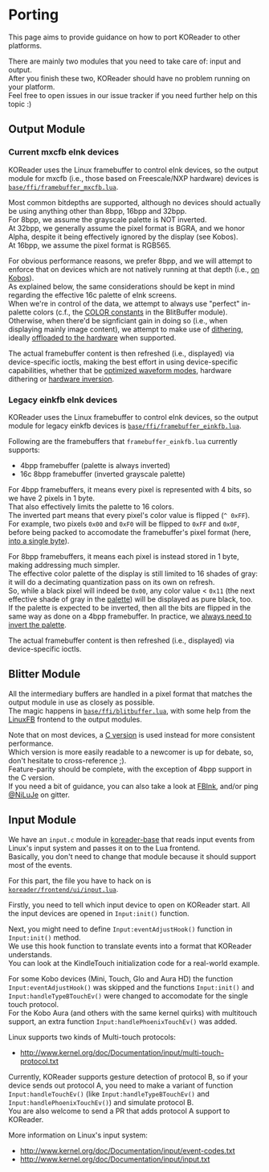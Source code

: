 # Porting

This page aims to provide guidance on how to port KOReader to other platforms.

There are mainly two modules that you need to take care of: input and output.  
After you finish these two, KOReader should have no problem running on your platform.  
Feel free to open issues in our issue tracker if you need further help on this topic :)


## Output Module

### Current mxcfb eInk devices

KOReader uses the Linux framebuffer to control eInk devices, so the output module for mxcfb (i.e., those based on Freescale/NXP hardware) devices is [`base/ffi/framebuffer_mxcfb.lua`](https://github.com/koreader/koreader-base/blob/master/ffi/framebuffer_mxcfb.lua).

Most common bitdepths are supported, although no devices should actually be using anything other than 8bpp, 16bpp and 32bpp.  
For 8bpp, we assume the grayscale palette is NOT inverted.  
At 32bpp, we generally assume the pixel format is BGRA, and we honor Alpha, despite it being effectively ignored by the display (see Kobos).  
At 16bpp, we assume the pixel format is RGB565.

For obvious performance reasons, we prefer 8bpp, and we will attempt to enforce that on devices which are not natively running at that depth (i.e., [on Kobos](https://github.com/koreader/koreader/blob/d1cd5e7ad4283611c57007b2c2d3dd5f7dab7057/platform/kobo/koreader.sh#L138-L186)).  
As explained below, the same considerations should be kept in mind regarding the effective 16c palette of eInk screens.  
When we're in control of the data, we attempt to always use "perfect" in-palette colors (c.f., the [COLOR constants](https://github.com/koreader/koreader-base/blob/a1fc4e43b7cce7a76b13224e145f9bada343d8ea/ffi/blitbuffer.lua#L1881-L1889) in the BlitBuffer module).  
Otherwise, when there'd be signficiant gain in doing so (i.e., when displaying mainly image content), we attempt to make use of [dithering](https://github.com/koreader/koreader-base/blob/a1fc4e43b7cce7a76b13224e145f9bada343d8ea/ffi/blitbuffer.lua#L227-L271), ideally [offloaded to the hardware](https://github.com/koreader/koreader-base/blob/a1fc4e43b7cce7a76b13224e145f9bada343d8ea/ffi/framebuffer_mxcfb.lua#L412-L423) when supported.

The actual framebuffer content is then refreshed (i.e., displayed) via device-specific ioctls, making the best effort in using device-specific capabilities, whether that be [optimized waveform modes](https://github.com/koreader/koreader-base/blob/a1fc4e43b7cce7a76b13224e145f9bada343d8ea/ffi/framebuffer_mxcfb.lua#L643-L655), hardware dithering or [hardware inversion](https://github.com/koreader/koreader-base/blob/a1fc4e43b7cce7a76b13224e145f9bada343d8ea/ffi/framebuffer_mxcfb.lua#L253-L256).

### Legacy einkfb eInk devices

KOReader uses the Linux framebuffer to control eInk devices, so the output module for legacy einkfb devices is [`base/ffi/framebuffer_einkfb.lua`](https://github.com/koreader/koreader-base/blob/master/ffi/framebuffer_einkfb.lua).

Following are the framebuffers that `framebuffer_einkfb.lua` currently supports:

  * 4bpp framebuffer (palette is always inverted)
  * 16c 8bpp framebuffer (inverted grayscale palette)

For 4bpp framebuffers, it means every pixel is represented with 4 bits, so we have 2 pixels in 1 byte.  
That also effectively limits the palette to 16 colors.  
The inverted part means that every pixel's color value is flipped (`^ 0xFF`).  
For example, two pixels `0x00` and `0xF0` will be flipped to `0xFF` and `0x0F`, before being packed to accomodate the framebuffer's pixel format (here, [into a single byte](https://github.com/NiLuJe/FBInk/blob/4f0230b17c480cdc75dd5497fddf33937781c812/fbink.c#L106-L133)).

For 8bpp framebuffers, it means each pixel is instead stored in 1 byte, making addressing much simpler.  
The effective color palette of the display is still limited to 16 shades of gray: it will do a decimating quantization pass on its own on refresh.  
So, while a black pixel will indeed be `0x00`, any color value < `0x11` (the next effective shade of gray in the [palette](https://github.com/NiLuJe/FBInk/blob/4f0230b17c480cdc75dd5497fddf33937781c812/fbink_internal.h#L327-L334)) will be displayed as pure black, too.  
If the palette is expected to be inverted, then all the bits are flipped in the same way as done on a 4bpp framebuffer.
In practice, we [always need to invert the palette](https://github.com/koreader/koreader-base/blob/a1fc4e43b7cce7a76b13224e145f9bada343d8ea/ffi/framebuffer_linux.lua#L242-L245).

The actual framebuffer content is then refreshed (i.e., displayed) via device-specific ioctls.

## Blitter Module

All the intermediary buffers are handled in a pixel format that matches the output module in use as closely as possible.  
The magic happens in [`base/ffi/blitbuffer.lua`](https://github.com/koreader/koreader-base/blob/master/ffi/blitbuffer.lua), with some help from the [LinuxFB](https://github.com/koreader/koreader-base/blob/master/ffi/framebuffer_linux.lua) frontend to the output modules.

Note that on most devices, a [C version](https://github.com/koreader/koreader-base/blob/master/blitbuffer.c) is used instead for more consistent performance.  
Which version is more easily readable to a newcomer is up for debate, so, don't hesitate to cross-reference ;).  
Feature-parity should be complete, with the exception of 4bpp support in the C version.  
If you need a bit of guidance, you can also take a look at [FBInk](https://github.com/NiLuJe/FBInk), and/or ping [@NiLuJe](https://github.com/NiLuJe) on gitter.

## Input Module

We have an `input.c` module in [koreader-base][kb-framework] that reads input events from Linux's input system and passes it on to the Lua frontend.  
Basically, you don't need to change that module because it should support most of the events.

For this part, the file you have to hack on is [`koreader/frontend/ui/input.lua`](https://github.com/koreader/koreader/blob/master/frontend/ui/input.lua).

Firstly, you need to tell which input device to open on KOReader start. All the input devices are opened in `Input:init()` function.

Next, you might need to define `Input:eventAdjustHook()` function in `Input:init()` method.  
We use this hook function to translate events into a format that KOReader understands.  
You can look at the KindleTouch initialization code for a real-world example.

For some Kobo devices (Mini, Touch, Glo and Aura HD) the function `Input:eventAdjustHook()` was skipped and the functions `Input:init()` and `Input:handleTypeBTouchEv()` were changed to accomodate for the single touch protocol.  
For the Kobo Aura (and others with the same kernel quirks) with multitouch support, an extra function `Input:handlePhoenixTouchEv()` was added.

Linux supports two kinds of Multi-touch protocols:

 * <http://www.kernel.org/doc/Documentation/input/multi-touch-protocol.txt>

Currently, KOReader supports gesture detection of protocol B, so if your device sends out protocol A, you need to make a variant of function `Input:handleTouchEv()` (like `Input:handleTypeBTouchEv()` and `Input:handlePhoenixTouchEv()`) and simulate protocol B.  
You are also welcome to send a PR that adds protocol A support to KOReader.

More information on Linux's input system:

 * <http://www.kernel.org/doc/Documentation/input/event-codes.txt>
 * <http://www.kernel.org/doc/Documentation/input/input.txt>

[kb-framework]:https://github.com/koreader/koreader-base

<!-- kate: indent-mode cstyle; indent-width 4; replace-tabs on; remove-trailing-spaces none; -->
